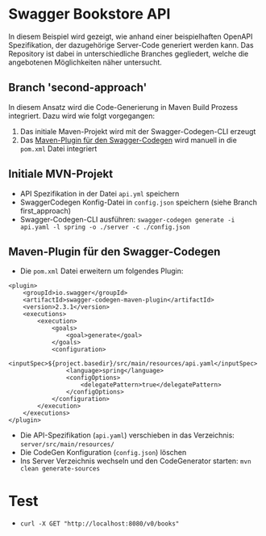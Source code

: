 # Swagger Bookstore API
In diesem Beispiel wird gezeigt, wie anhand einer beispielhaften OpenAPI Spezifikation, der dazugehörige Server-Code generiert werden kann. Das Repository ist dabei in unterschiedliche Branches gegliedert, welche die angebotenen Möglichkeiten näher untersucht.

## Branch 'second-approach'
In diesem Ansatz wird die Code-Generierung in Maven Build Prozess integriert. Dazu wird wie folgt vorgegangen:
1. Das initiale Maven-Projekt wird mit der Swagger-Codegen-CLI erzeugt
2. Das [Maven-Plugin für den Swagger-Codegen](https://github.com/swagger-api/swagger-codegen/tree/master/modules/swagger-codegen-maven-plugin) wird manuell in die `pom.xml` Datei integriert 

## Initiale MVN-Projekt
- API Spezifikation in der Datei `api.yml` speichern
- SwaggerCodegen Konfig-Datei in `config.json` speichern (siehe Branch first_approach)
- Swagger-Codegen-CLI ausführen: `swagger-codegen generate -i api.yaml -l spring -o ./server -c ./config.json`

## Maven-Plugin für den Swagger-Codegen
- Die `pom.xml` Datei erweitern um folgendes Plugin:
```
<plugin>
    <groupId>io.swagger</groupId>
    <artifactId>swagger-codegen-maven-plugin</artifactId>
    <version>2.3.1</version>
    <executions>
        <execution>
            <goals>
                <goal>generate</goal>
            </goals>
            <configuration>
                <inputSpec>${project.basedir}/src/main/resources/api.yaml</inputSpec>
                <language>spring</language>
                <configOptions>
                    <delegatePattern>true</delegatePattern>
                </configOptions>
            </configuration>
        </execution>
    </executions>
</plugin>
```
- Die API-Spezifikation (`api.yaml`) verschieben in das Verzeichnis: `server/src/main/resources/`
- Die CodeGen Konfiguration (`config.json`) löschen
- Ins Server Verzeichnis wechseln und den CodeGenerator starten: `mvn clean generate-sources`

# Test
- `curl -X GET "http://localhost:8080/v0/books"`